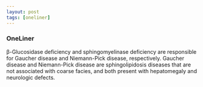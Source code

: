 ```yaml
---
layout: post
tags: [oneliner]
---
```



### OneLiner

β-Glucosidase deficiency and sphingomyelinase deficiency are responsible for Gaucher disease and Niemann-Pick disease, respectively. Gaucher disease and Niemann-Pick disease are sphingolipidosis diseases that are not associated with coarse facies, and both present with hepatomegaly and neurologic defects.
